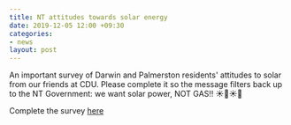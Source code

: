 ```yaml
---
title: NT attitudes towards solar energy
date: 2019-12-05 12:00 +09:30
categories:
- news
layout: post
---
```

An important survey of Darwin and Palmerston residents' attitudes to solar from our friends at CDU. Please complete it so the message filters back up to the NT Government: we want solar power, NOT GAS!! ☀️💚☀️💚

Complete the survey [here](https://www.cdu.edu.au/northern-institute/solar-panel-adoption-survey)